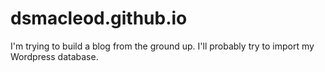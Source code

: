 # dsmacleod.github.io
I'm trying to build a blog from the ground up. I'll probably try to import my Wordpress database. 
